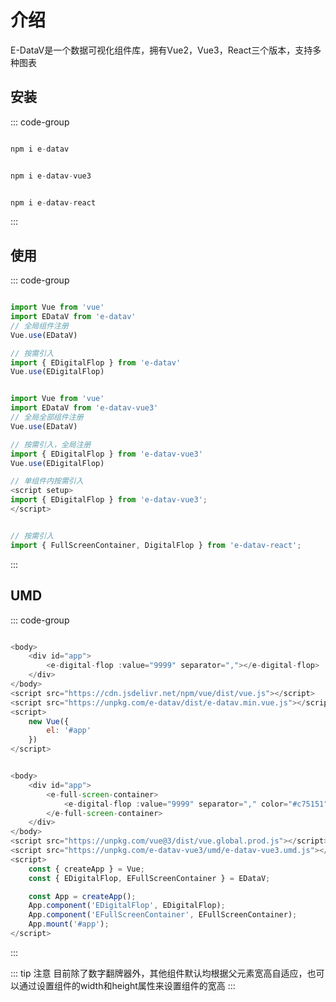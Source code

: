 <!--
 * @Autor: costa
 * @Date: 2023-07-31 14:09:29
 * @LastEditors: costa
 * @LastEditTime: 2023-08-02 14:30:14
 * @Description: 
 * @Copyright: © 2023 by costa. All rights reserved.
-->
# 介绍

E-DataV是一个数据可视化组件库，拥有Vue2，Vue3，React三个版本，支持多种图表

## 安装

::: code-group

```js [vue2]

npm i e-datav

```

```js [vue3]

npm i e-datav-vue3

```

```js [react]

npm i e-datav-react

```

:::

## 使用

::: code-group

```js [vue2]

import Vue from 'vue'
import EDataV from 'e-datav'
// 全局组件注册
Vue.use(EDataV)

// 按需引入
import { EDigitalFlop } from 'e-datav'
Vue.use(EDigitalFlop)

```

```js [vue3]

import Vue from 'vue'
import EDataV from 'e-datav-vue3'
// 全局全部组件注册
Vue.use(EDataV)

// 按需引入，全局注册
import { EDigitalFlop } from 'e-datav-vue3'
Vue.use(EDigitalFlop)

// 单组件内按需引入
<script setup>
import { EDigitalFlop } from 'e-datav-vue3';
</script>

```

```js [react]

// 按需引入
import { FullScreenContainer, DigitalFlop } from 'e-datav-react';

```

:::

## UMD

::: code-group

```js [vue2]

<body>
    <div id="app">
        <e-digital-flop :value="9999" separator=","></e-digital-flop>
    </div>
</body>
<script src="https://cdn.jsdelivr.net/npm/vue/dist/vue.js"></script>
<script src="https://unpkg.com/e-datav/dist/e-datav.min.vue.js"></script>
<script>
    new Vue({
        el: '#app'
    })
</script>

```

```js [vue3]

<body>
    <div id="app">
        <e-full-screen-container>
            <e-digital-flop :value="9999" separator="," color="#c75151"></e-digital-flop>
        </e-full-screen-container>
    </div>
</body>
<script src="https://unpkg.com/vue@3/dist/vue.global.prod.js"></script>
<script src="https://unpkg.com/e-datav-vue3/umd/e-datav-vue3.umd.js"></script>
<script>
    const { createApp } = Vue;
    const { EDigitalFlop, EFullScreenContainer } = EDataV;

    const App = createApp();
    App.component('EDigitalFlop', EDigitalFlop);
    App.component('EFullScreenContainer', EFullScreenContainer);
    App.mount('#app');
</script>

```

:::

::: tip 注意
目前除了数字翻牌器外，其他组件默认均根据父元素宽高自适应，也可以通过设置组件的width和height属性来设置组件的宽高
:::